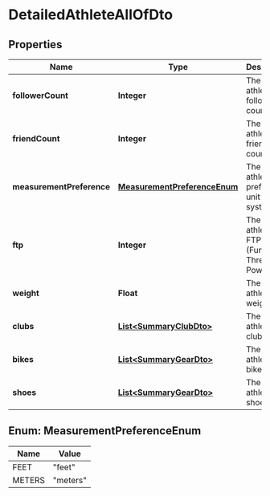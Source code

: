 

# DetailedAthleteAllOfDto

## Properties

Name | Type | Description | Notes
------------ | ------------- | ------------- | -------------
**followerCount** | **Integer** | The athlete&#39;s follower count. |  [optional]
**friendCount** | **Integer** | The athlete&#39;s friend count. |  [optional]
**measurementPreference** | [**MeasurementPreferenceEnum**](#MeasurementPreferenceEnum) | The athlete&#39;s preferred unit system. |  [optional]
**ftp** | **Integer** | The athlete&#39;s FTP (Functional Threshold Power). |  [optional]
**weight** | **Float** | The athlete&#39;s weight. |  [optional]
**clubs** | [**List&lt;SummaryClubDto&gt;**](SummaryClubDto.md) | The athlete&#39;s clubs. |  [optional]
**bikes** | [**List&lt;SummaryGearDto&gt;**](SummaryGearDto.md) | The athlete&#39;s bikes. |  [optional]
**shoes** | [**List&lt;SummaryGearDto&gt;**](SummaryGearDto.md) | The athlete&#39;s shoes. |  [optional]



## Enum: MeasurementPreferenceEnum

Name | Value
---- | -----
FEET | &quot;feet&quot;
METERS | &quot;meters&quot;




